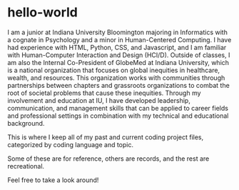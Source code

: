 # hello-world


I am a junior at Indiana University Bloomington majoring in Informatics with a cognate in Psychology and a minor in Human-Centered Computing. I have had experience with HTML, Python, CSS, and Javascript, and I am familiar with Human-Computer Interaction and Design (HCI/D). Outside of classes, I am also the Internal Co-President of GlobeMed at Indiana University, which is a national organization that focuses on global inequities in healthcare, wealth, and resources. This organization works with communities through partnerships between chapters and grassroots organizations to combat the root of societal problems that cause these inequities. Through my involvement and education at IU, I have developed leadership, communication, and management skills that can be applied to career fields and professional settings in combination with my technical and educational background.

This is where I keep all of my past and current coding project files, categorized by coding language and topic.

Some of these are for reference, others are records, and the rest are recreational.

Feel free to take a look around!
